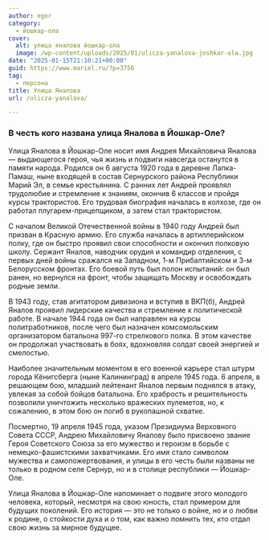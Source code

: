 ```yaml
---
author: egor
category:
  - йошкар-ола
cover:
  alt: улица яналова йошкар-ола
  image: /wp-content/uploads/2025/01/ulicza-yanalova-joshkar-ola.jpg
date: "2025-01-15T21:10:21+00:00"
guid: https://www.mariel.ru/?p=3756
tag:
  - персона
title: Улица Яналова
url: /ulicza-yanalova/

---
```

### В честь кого названа улица Яналова в Йошкар-Оле?

Улица Яналова в Йошкар-Оле носит имя Андрея Михайловича Яналова — выдающегося героя, чья жизнь и подвиги навсегда останутся в памяти народа. Родился он 6 августа 1920 года в деревне Лапка-Памаш, ныне входящей в состав Сернурского района Республики Марий Эл, в семье крестьянина. С ранних лет Андрей проявлял трудолюбие и стремление к знаниям, окончив 6 классов и пройдя курсы трактористов. Его трудовая биография началась в колхозе, где он работал плугарем-прицепщиком, а затем стал трактористом.

С началом Великой Отечественной войны в 1940 году Андрей был призван в Красную армию. Его служба началась в артиллерийском полку, где он быстро проявил свои способности и окончил полковую школу. Сержант Яналов, наводчик орудия и командир отделения, с первых дней войны сражался на Западном, 1-м Прибалтийском и 3-м Белорусском фронтах. Его боевой путь был полон испытаний: он был ранен, но вернулся на фронт, чтобы защищать Москву и освобождать родные земли.

В 1943 году, став агитатором дивизиона и вступив в ВКП(б), Андрей Яналов проявил лидерские качества и стремление к политической работе. В начале 1944 года он был направлен на курсы политработников, после чего был назначен комсомольским организатором батальона 997-го стрелкового полка. В этом качестве он продолжал участвовать в боях, вдохновляя солдат своей энергией и смелостью.

Наиболее значительным моментом в его военной карьере стал штурм города Кёнигсберга (ныне Калининград) в апреле 1945 года. 6 апреля, в решающем бою, младший лейтенант Яналов первым поднялся в атаку, увлекая за собой бойцов батальона. Его храбрость и решительность позволили уничтожить несколько вражеских пулеметов, но, к сожалению, в этом бою он погиб в рукопашной схватке.

Посмертно, 19 апреля 1945 года, указом Президиума Верховного Совета СССР, Андрею Михайловичу Яналову было присвоено звание Героя Советского Союза за его мужество и героизм в борьбе с немецко-фашистскими захватчиками. Его имя стало символом мужества и самопожертвования, и улицы в его честь были названы не только в родном селе Сернур, но и в столице республики — Йошкар-Оле.

Улица Яналова в Йошкар-Оле напоминает о подвиге этого молодого человека, который, несмотря на свою юность, стал примером для будущих поколений. Его история — это не только о войне, но и о любви к родине, о стойкости духа и о том, как важно помнить тех, кто отдал свою жизнь за мирное будущее.
